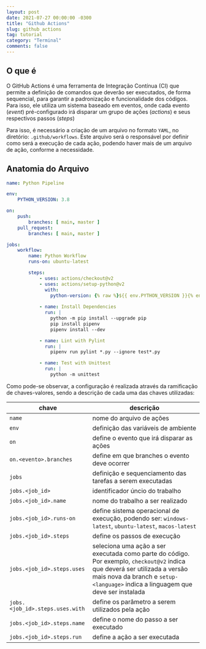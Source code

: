 ```yaml
---
layout: post
date: 2021-07-27 00:00:00 -0300
title: "Github Actions"
slug: github actions
tag: tutorial
category: "Terminal"
comments: false
---
```


## O que é

O GitHub Actions é uma ferramenta de Integração Contínua (CI) que permite a definição de comandos que deverão ser executados, de forma sequencial, para garantir a padronização e funcionalidade dos códigos. Para isso, ele utiliza um sistema baseado em eventos, onde cada evento (*event*) pré-configurado irá disparar um grupo de ações (*actions*) e seus respectivos passos (*steps*)

Para isso, é necessário a criação de um arquivo no formato `YAML`, no diretório: `.github/workflows`. Este arquivo será o responsável por definir como será a execução de cada ação, podendo haver mais de um arquivo de ação, conforme a necessidade.

## Anatomia do Arquivo

```yaml
name: Python Pipeline

env:
    PYTHON_VERSION: 3.8

on:
    push:
        branches: [ main, master ]
    pull_request:
        branches: [ main, master ]

jobs:
    workflow:
        name: Python Workflow
        runs-on: ubuntu-latest

        steps:
            - uses: actions/checkout@v2
            - uses: actions/setup-python@v2
              with: 
                python-version: {% raw %}${{ env.PYTHON_VERSION }}{% endraw %}
            
            - name: Install Dependencies
              run: |
                python -m pip install --upgrade pip
                pip install pipenv
                pipenv install --dev

            - name: Lint with Pylint
              run: |
                pipenv run pylint *.py --ignore test*.py

            - name: Test with Unittest
              run: |
                python -m unittest
```

Como pode-se observar, a configuração é realizada através da ramificação de chaves-valores, sendo a descrição de cada uma das chaves utilizadas:

chave | descrição
--- | ---
`name` | nome do arquivo de ações
`env` | definição das variáveis de ambiente
`on` | define o evento que irá disparar as ações
`on.<evento>.branches` | define em que branches o evento deve ocorrer
`jobs` | definição e sequenciamento das tarefas a serem executadas
`jobs.<job_id>` | identificador úncio do trabalho
`jobs.<job_id>.name` | nome do trabalho a ser realizado
`jobs.<job_id>.runs-on` | define sistema operacional de execução, podendo ser: `windows-latest`, `ubuntu-latest`, `macos-latest`
`jobs.<job_id>.steps` | define os passos de execução
`jobs.<job_id>.steps.uses` | seleciona uma ação a ser executada como parte do código. Por exemplo, `checkout@v2` indica que deverá ser utilizada a versão mais nova da branch e `setup-<language>` indica a linguagem que deve ser instalada
`jobs.<job_id>.steps.uses.with` | define os parâmetro a serem utilizados pela ação
`jobs.<job_id>.steps.name` | define o nome do passo a ser executado
`jobs.<job_id>.steps.run` | define a ação a ser executada

